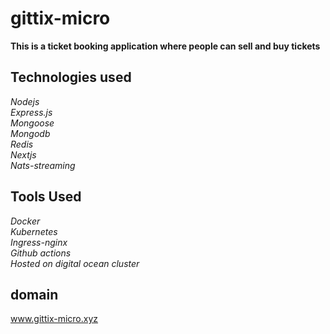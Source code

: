 # gittix-micro

**This is a ticket booking application where people can sell and buy tickets**

## Technologies used

_Nodejs_\
_Express.js_\
_Mongoose_\
_Mongodb_\
_Redis_\
_Nextjs_\
_Nats-streaming_

## Tools Used

_Docker_\
_Kubernetes_\
_Ingress-nginx_\
_Github actions_\
_Hosted on digital ocean cluster_

## domain

www.gittix-micro.xyz
